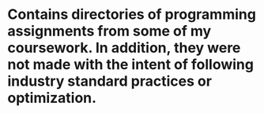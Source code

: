 # Contains directories of programming assignments from some of my coursework. In addition, they were not made with the intent of following industry standard practices or optimization.
